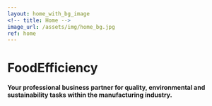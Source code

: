 ```yaml
---
layout: home_with_bg_image
<!-- title: Home -->
image_url: /assets/img/home_bg.jpg
ref: home
---
```


<h1 class="brand">Food<span>Efficiency</span></h1>

**Your professional business partner for quality, environmental and sustainability tasks within the manufacturing industry.**
